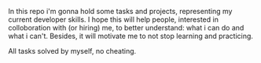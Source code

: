In this repo i'm gonna hold some tasks and projects, representing my current developer skills. I hope this will help people, interested in colloboration with (or hiring) me, to better understand: what i can do and what i can't. Besides, it will motivate me to not stop learning and practicing.

All tasks solved by myself, no cheating.
